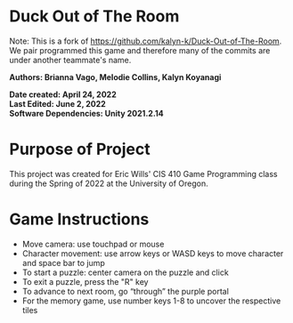 # Duck Out of The Room

Note: This is a fork of https://github.com/kalyn-k/Duck-Out-of-The-Room. We pair programmed this game and therefore many of the commits are under another teammate's name.

**Authors: Brianna Vago, Melodie Collins, Kalyn Koyanagi**

**Date created: April 24, 2022** <br/>
**Last Edited: June 2, 2022** <br/>
**Software Dependencies: Unity 2021.2.14**

# Purpose of Project
This project was created for Eric Wills' CIS 410 Game Programming class during the Spring of 2022 at the University of Oregon.

# Game Instructions
- Move camera: use touchpad or mouse
- Character movement: use arrow keys or WASD keys to move character and space bar to jump
- To start a puzzle: center camera on the puzzle and click
- To exit a puzzle, press the "R" key
- To advance to next room, go “through” the purple portal
- For the memory game, use number keys 1-8 to uncover the respective tiles

